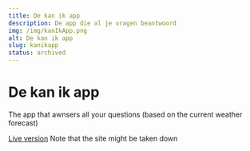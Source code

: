 ```yaml
---
title: De kan ik app
description: De app die al je vragen beantwoord
img: /img/kanIkApp.png
alt: De kan ik app
slug: kanikapp
status: archived
---
```


# De kan ik app

The app that awnsers all your questions (based on the current weather forecast)

[Live version](https://oege.ie.hva.nl/~kanters1/)
Note that the site might be taken down
